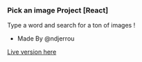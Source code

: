 ### Pick an image Project [React]

Type a word and search for a ton of images !

- Made By @ndjerrou

[Live version here](http://ndjerrou.github.io/pick-images)
